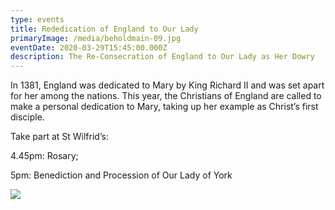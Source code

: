 ```yaml
---
type: events
title: Rededication of England to Our Lady
primaryImage: /media/beholdmain-09.jpg
eventDate: 2020-03-29T15:45:00.000Z
description: The Re-Consecration of England to Our Lady as Her Dowry
---
```

In 1381, England was dedicated to Mary by King Richard II and was set apart for her among the nations. This year, the Christians of England are called to make a personal dedication to Mary, taking up her example as Christ’s first disciple. 

Take part at St Wilfrid’s:

4.45pm: Rosary; 

5pm: Benediction and Procession of Our Lady of York



![](/media/beholdmain-09.jpg)
